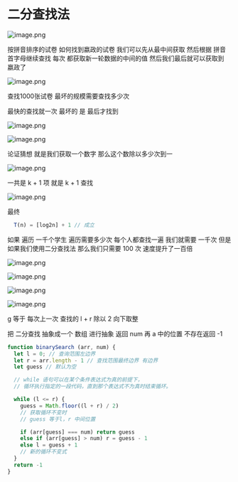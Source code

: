 # 二分查找法

![image.png](https://p9-juejin.byteimg.com/tos-cn-i-k3u1fbpfcp/fbde58dd0ff840a3aff07d5374f35371~tplv-k3u1fbpfcp-watermark.image?)

按拼音排序的试卷 如何找到嬴政的试卷 我们可以先从最中间获取 然后根据 拼音首字母继续查找 每次 都获取新一轮数据的中间的值 然后我们最后就可以获取到 嬴政了


![image.png](https://p3-juejin.byteimg.com/tos-cn-i-k3u1fbpfcp/bceffd2b6fab411ba75dcdfea50e0fe9~tplv-k3u1fbpfcp-watermark.image?)

查找1000张试卷 最坏的规模需要查找多少次

最快的查找就一次 最坏的 是 最后才找到


![image.png](https://p3-juejin.byteimg.com/tos-cn-i-k3u1fbpfcp/7d12c09d96e3463b800c349b9cb6c575~tplv-k3u1fbpfcp-watermark.image?)


![image.png](https://p9-juejin.byteimg.com/tos-cn-i-k3u1fbpfcp/460051e125ba401ea9dcf3bde90fe5f6~tplv-k3u1fbpfcp-watermark.image?)

论证猜想 就是我们获取一个数字 那么这个数除以多少次到一


![image.png](https://p9-juejin.byteimg.com/tos-cn-i-k3u1fbpfcp/b473f31d52dc41c5b0968969978009f2~tplv-k3u1fbpfcp-watermark.image?)

一共是 k + 1 项 就是 k + 1 查找


![image.png](https://p6-juejin.byteimg.com/tos-cn-i-k3u1fbpfcp/4280e3c4fb7b4b94834913c9a5e01c08~tplv-k3u1fbpfcp-watermark.image?)


最终
```ts
  T(n) = [log2n] + 1 // 成立
```


如果 遍历 一千个学生 遍历需要多少次 每个人都查找一遍 我们就需要 一千次 但是如果我们使用二分查找法 那么我们只需要 100 次 速度提升了一百倍


![image.png](https://p3-juejin.byteimg.com/tos-cn-i-k3u1fbpfcp/df23fd8bdcbb4519a88213a3a22b0f4e~tplv-k3u1fbpfcp-watermark.image?)


![image.png](https://p3-juejin.byteimg.com/tos-cn-i-k3u1fbpfcp/f03a88fcdee047b5bfa0e26ce9a3a3a5~tplv-k3u1fbpfcp-watermark.image?)


![image.png](https://p1-juejin.byteimg.com/tos-cn-i-k3u1fbpfcp/771b5232d5624fe5862abcf2624b862e~tplv-k3u1fbpfcp-watermark.image?)


![image.png](https://p9-juejin.byteimg.com/tos-cn-i-k3u1fbpfcp/05edf13249924ea097c6df6f7a39edd7~tplv-k3u1fbpfcp-watermark.image?)

g 等于 每次上一次 查找的 l + r 除以 2 向下取整

把 二分查找 抽象成一个 数组
进行抽象 返回 num 再 a 中的位置 不存在返回 -1
```ts
function binarySearch (arr, num) {
  let l = 0; // 查询范围左边界
  let r = arr.length - 1 // 查找范围最终边界 有边界
  let guess // 默认为空

  // while 语句可以在某个条件表达式为真的前提下，
  // 循环执行指定的一段代码，直到那个表达式不为真时结束循环。

  while (l <= r) {
    guess = Math.floor((l + r) / 2)
    // 获取循环不变时
    // guess 等于l，r 中间位置

    if (arr[guess] === num) return guess
    else if (arr[guess] > num) r = guess - 1
    else l = guess + 1
    // 新的循环不变式
  }
  return -1
}

```
